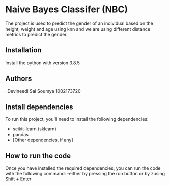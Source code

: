 # Naive Bayes Classifer (NBC)
The project is used to predict the gender of an individual based on the height, weight and age using knn and we are using different distance metrics to predict the gender.

## Installation

Install the python with version 3.8.5

## Authors

-Devineedi Sai Soumya 1002173720

## Install dependencies

To run this project, you'll need to install the following dependencies:

- scikit-learn (sklearn)
- pandas
- [Other dependencies, if any]
## How to run the code

Once you have installed the required dependencies, you can run the code with the following command:
-either by pressing the run button or by zusing Shift + Enter
